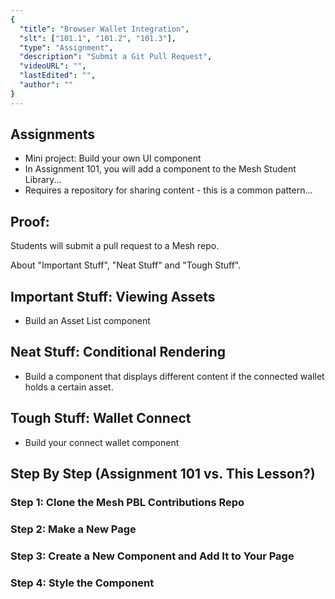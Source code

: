 ```yaml
---
{
  "title": "Browser Wallet Integration",
  "slt": ["101.1", "101.2", "101.3"],
  "type": "Assignment",
  "description": "Submit a Git Pull Request",
  "videoURL": "",
  "lastEdited": "",
  "author": ""
}
---
```


## Assignments
- Mini project: Build your own UI component
- In Assignment 101, you will add a component to the Mesh Student Library...
- Requires a repository for sharing content - this is a common pattern...

## Proof:
Students will submit a pull request to a Mesh repo.

About "Important Stuff", "Neat Stuff" and "Tough Stuff".

## Important Stuff: Viewing Assets
- Build an Asset List component

## Neat Stuff: Conditional Rendering
- Build a component that displays different content if the connected wallet holds a certain asset.

## Tough Stuff: Wallet Connect
- Build your connect wallet component


## Step By Step (Assignment 101 vs. This Lesson?)
### Step 1: Clone the Mesh PBL Contributions Repo

### Step 2: Make a New Page

### Step 3: Create a New Component and Add It to Your Page

### Step 4: Style the Component

